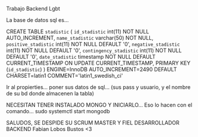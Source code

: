 Trabajo Backend Lgbt

La base de datos sql es...



CREATE TABLE `stadistic` (
  `id_stadistic` int(11) NOT NULL AUTO_INCREMENT,
  `name_stadistic` varchar(50) NOT NULL,
  `positive_stadistic` int(11) NOT NULL DEFAULT '0',
  `negative_stadistic` int(11) NOT NULL DEFAULT '0',
  `contingency_stadistic` int(11) NOT NULL DEFAULT '0',
  `date_stadistic` timestamp NOT NULL DEFAULT CURRENT_TIMESTAMP ON UPDATE CURRENT_TIMESTAMP,
  PRIMARY KEY (`id_stadistic`)
) ENGINE=InnoDB AUTO_INCREMENT=2490 DEFAULT CHARSET=latin1 COMMENT='latin1_swedish_ci'


Ir al propierties... poner sus datos de sql... (sus pass y usuario, y el nombre de su bd donde almacenen la tabla)

NECESITAN TENER INSTALADO MONGO Y INICIARLO...
	Eso lo hacen con el comando... 
	sudo systemctl start mongodb


SALUDOS, SE DESPIDE SU SCRUM MASTER Y FIEL DESARROLLADOR BACKEND
					Fabian Lobos Bustos <3
